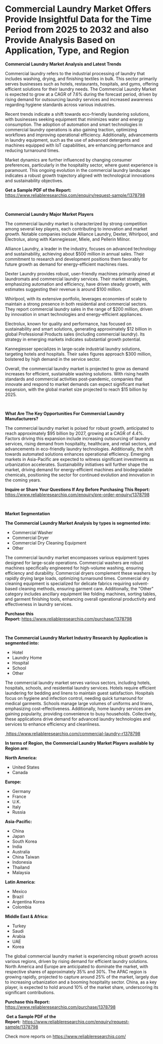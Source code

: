 <p><h1>Commercial Laundry Market Offers Provide Insightful Data for the Time Period from 2025 to 2032 and also Provide Analysis Based on Application, Type, and Region</h1></p><p><strong>Commercial Laundry Market Analysis and Latest Trends</strong></p>
<p><p>Commercial laundry refers to the industrial processing of laundry that includes washing, drying, and finishing textiles in bulk. This sector primarily serves businesses such as hotels, restaurants, hospitals, and gyms, offering efficient solutions for their laundry needs. The Commercial Laundry Market is expected to grow at a CAGR of 7.6% during the forecast period, driven by rising demand for outsourcing laundry services and increased awareness regarding hygiene standards across various industries.</p><p>Recent trends indicate a shift towards eco-friendly laundering solutions, with businesses seeking equipment that minimizes water and energy consumption. The adoption of automation and smart technologies in commercial laundry operations is also gaining traction, optimizing workflows and improving operational efficiency. Additionally, advancements in laundry equipment, such as the use of advanced detergents and machines equipped with IoT capabilities, are enhancing performance and reducing turnaround times.</p><p>Market dynamics are further influenced by changing consumer preferences, particularly in the hospitality sector, where guest experience is paramount. This ongoing evolution in the commercial laundry landscape indicates a robust growth trajectory aligned with technological innovations and sustainability objectives.</p></p>
<p><strong>Get a Sample PDF of the Report:&nbsp;</strong> <a href="https://www.reliableresearchiq.com/enquiry/request-sample/1378798?utm_campaign=2222&utm_medium=2&utm_source=Github&utm_content=ia&utm_term=05022025&utm_id=commercial-laundry">https://www.reliableresearchiq.com/enquiry/request-sample/1378798</a></p>
<p>&nbsp;</p>
<p><strong>Commercial Laundry Major Market Players</strong></p>
<p><p>The commercial laundry market is characterized by strong competition among several key players, each contributing to innovation and market growth. Notable companies include Alliance Laundry, Dexter, Whirlpool, and Electrolux, along with Kannegiesser, Miele, and Pellerin Milnor.</p><p>Alliance Laundry, a leader in the industry, focuses on advanced technology and sustainability, achieving about $500 million in annual sales. Their commitment to research and development positions them favorably for future growth as demand for energy-efficient machines rises.</p><p>Dexter Laundry provides robust, user-friendly machines primarily aimed at laundromats and commercial laundry services. Their market strategies, emphasizing automation and efficiency, have driven steady growth, with estimates suggesting their revenue is around $100 million.</p><p>Whirlpool, with its extensive portfolio, leverages economies of scale to maintain a strong presence in both residential and commercial sectors. They report commercial laundry sales in the range of $200 million, driven by innovation in smart technologies and energy-efficient appliances.</p><p>Electrolux, known for quality and performance, has focused on sustainability and smart solutions, generating approximately $12 billion in global Professional Products sales (including commercial laundry). Its strategy in emerging markets indicates substantial growth potential.</p><p>Kannegiesser specializes in large-scale industrial laundry solutions, targeting hotels and hospitals. Their sales figures approach $300 million, bolstered by high demand in the service sector.</p><p>Overall, the commercial laundry market is projected to grow as demand increases for efficient, sustainable washing solutions. With rising health standards and commercial activities post-pandemic, companies that innovate and respond to market demands can expect significant market expansion, with the global market size projected to reach $15 billion by 2025.</p></p>
<p>&nbsp;</p>
<p><strong>What Are The Key Opportunities For Commercial Laundry Manufacturers?</strong></p>
<p><p>The commercial laundry market is poised for robust growth, anticipated to reach approximately $95 billion by 2027, growing at a CAGR of 4.4%. Factors driving this expansion include increasing outsourcing of laundry services, rising demand from hospitality, healthcare, and retail sectors, and advancements in eco-friendly laundry technologies. Additionally, the shift towards automated solutions enhances operational efficiency. Emerging markets in Asia-Pacific are expected to witness significant investments as urbanization accelerates. Sustainability initiatives will further shape the market, driving demand for energy-efficient machines and biodegradable chemicals, positioning the sector for continued evolution and innovation in the coming years.</p></p>
<p><strong>Inquire or Share Your Questions If Any Before Purchasing This Report:</strong> <a href="https://www.reliableresearchiq.com/enquiry/pre-order-enquiry/1378798?utm_campaign=2222&utm_medium=2&utm_source=Github&utm_content=ia&utm_term=05022025&utm_id=commercial-laundry">https://www.reliableresearchiq.com/enquiry/pre-order-enquiry/1378798</a></p>
<p>&nbsp;</p>
<p><strong>Market Segmentation</strong></p>
<p><strong>The Commercial Laundry Market Analysis by types is segmented into:</strong></p>
<p><ul><li>Commercial Washer</li><li>Commercial Dryer</li><li>Commercial Dry Cleaning Equipment</li><li>Other</li></ul></p>
<p><p>The commercial laundry market encompasses various equipment types designed for large-scale operations. Commercial washers are robust machines specifically engineered for high-volume washing, ensuring efficiency and durability. Commercial dryers complement these washers by rapidly drying large loads, optimizing turnaround times. Commercial dry cleaning equipment is specialized for delicate fabrics requiring solvent-based cleaning methods, ensuring garment care. Additionally, the "Other" category includes ancillary equipment like folding machines, sorting tables, and garment finishing tools, enhancing overall operational productivity and effectiveness in laundry services.</p></p>
<p><strong>Purchase this Report:&nbsp;</strong><a href="https://www.reliableresearchiq.com/purchase/1378798?utm_campaign=2222&utm_medium=2&utm_source=Github&utm_content=ia&utm_term=05022025&utm_id=commercial-laundry">https://www.reliableresearchiq.com/purchase/1378798</a></p>
<p>&nbsp;</p>
<p><strong>The Commercial Laundry Market Industry Research by Application is segmented into:</strong></p>
<p><ul><li>Hotel</li><li>Laundry Home</li><li>Hospital</li><li>School</li><li>Other</li></ul></p>
<p><p>The commercial laundry market serves various sectors, including hotels, hospitals, schools, and residential laundry services. Hotels require efficient laundering for bedding and linens to maintain guest satisfaction. Hospitals focus on hygiene and infection control, needing quick turnaround for medical garments. Schools manage large volumes of uniforms and linens, emphasizing cost-effectiveness. Additionally, home laundry services are gaining popularity, providing convenience to busy households. Collectively, these applications drive demand for advanced laundry technologies and services to enhance efficiency and cleanliness.</p></p>
<p><a href="https://www.reliableresearchiq.com/commercial-laundry-r1378798?utm_campaign=2222&utm_medium=2&utm_source=Github&utm_content=ia&utm_term=05022025&utm_id=commercial-laundry">&nbsp;https://www.reliableresearchiq.com/commercial-laundry-r1378798</a></p>
<p><strong>In terms of Region, the Commercial Laundry Market Players available by Region are:</strong></p>
<p>
    <p> <strong> North America: </strong>
        <ul>
            <li>United States</li>
            <li>Canada</li>
        </ul>
        </p> 
    <p> <strong> Europe: </strong>
        <ul>
            <li>Germany</li>
            <li>France</li>
            <li>U.K.</li>
            <li>Italy</li>
            <li>Russia</li>
        </ul>
        </p> 
    <p> <strong> Asia-Pacific: </strong>
        <ul>
            <li>China</li>
            <li>Japan</li>
            <li>South Korea</li>
            <li>India</li>
            <li>Australia</li>
            <li>China Taiwan</li>
            <li>Indonesia</li>
            <li>Thailand</li>
            <li>Malaysia</li>
        </ul>
        </p> 
    <p> <strong> Latin America: </strong>
        <ul>
            <li>Mexico</li>
            <li>Brazil</li>
            <li>Argentina Korea</li>
            <li>Colombia</li>
        </ul>
        </p> 
    <p> <strong> Middle East & Africa: </strong>
        <ul>
            <li>Turkey</li>
            <li>Saudi</li>
            <li>Arabia</li>
            <li>UAE</li>
            <li>Korea</li>
        </ul>
    </p>
    </p>
<p><p>The global commercial laundry market is experiencing robust growth across various regions, driven by rising demand for efficient laundry solutions. North America and Europe are anticipated to dominate the market, with respective shares of approximately 35% and 30%. The APAC region is growing rapidly, projected to capture around 25% of the market, largely due to increasing urbanization and a booming hospitality sector. China, as a key player, is expected to hold around 10% of the market share, underscoring its significant contributions.</p></p>
<p><strong>Purchase this Report: </strong><a href="https://www.reliableresearchiq.com/purchase/1378798?utm_campaign=2222&utm_medium=2&utm_source=Github&utm_content=ia&utm_term=05022025&utm_id=commercial-laundry">https://www.reliableresearchiq.com/purchase/1378798</a></p>
<p>&nbsp;<strong>Get a Sample PDF of the Report:&nbsp;&nbsp;</strong><a href="https://www.reliableresearchiq.com/enquiry/request-sample/1378798?utm_campaign=2222&utm_medium=2&utm_source=Github&utm_content=ia&utm_term=05022025&utm_id=commercial-laundry">https://www.reliableresearchiq.com/enquiry/request-sample/1378798</a></p>
<p><strong></strong></p>
<p>Check more reports on <a href="https://www.reliableresearchiq.com/?utm_campaign=2222&utm_medium=2&utm_source=Github&utm_content=ia&utm_term=05022025&utm_id=commercial-laundry">https://www.reliableresearchiq.com/</a></p>
